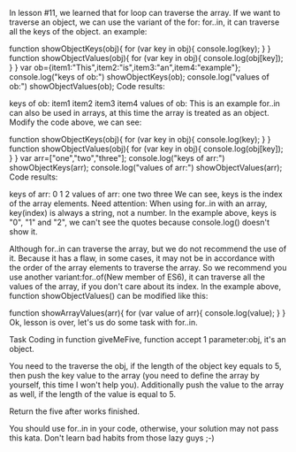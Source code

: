 In lesson #11, we learned that for loop can traverse the array. If we want to traverse an object, we can use the variant of the for: for..in, it can traverse all the keys of the object. an example:

function showObjectKeys(obj){
  for (var key in obj){
    console.log(key);
  }
}
function showObjectValues(obj){
  for (var key in obj){
    console.log(obj[key]);
  }
}
var ob={item1:"This",item2:"is",item3:"an",item4:"example"};
console.log("keys of ob:")
showObjectKeys(ob);
console.log("values of ob:")
showObjectValues(ob);
Code results:

keys of ob:
item1
item2
item3
item4
values of ob:
This
is
an
example
for..in can also be used in arrays, at this time the array is treated as an object. Modify the code above, we can see:

function showObjectKeys(obj){
  for (var key in obj){
    console.log(key);
  }
}
function showObjectValues(obj){
  for (var key in obj){
    console.log(obj[key]);
  }
}
var arr=["one","two","three"];
console.log("keys of arr:")
showObjectKeys(arr);
console.log("values of arr:")
showObjectValues(arr);
Code results:

keys of arr:
0
1
2
values of arr:
one
two
three
We can see, keys is the index of the array elements. Need attention: When using for..in with an array, key(index) is always a string, not a number. In the example above, keys is "0", "1" and "2", we can't see the quotes because console.log() doesn't show it.

Although for..in can traverse the array, but we do not recommend the use of it. Because it has a flaw, in some cases, it may not be in accordance with the order of the array elements to traverse the array. So we recommend you use another variant:for..of(New member of ES6), it can traverse all the values of the array, if you don't care about its index. In the example above, function showObjectValues() can be modified like this:

function showArrayValues(arr){
  for (var value of arr){
    console.log(value);
  }
}
Ok, lesson is over, let's us do some task with for..in.

Task
Coding in function giveMeFive, function accept 1 parameter:obj, it's an object.

You need to the traverse the obj, if the length of the object key equals to 5, then push the key value to the array (you need to define the array by yourself, this time I won't help you). Additionally push the value to the array as well, if the length of the value is equal to 5.

Return the five after works finished.

You should use for..in in your code, otherwise, your solution may not pass this kata. Don't learn bad habits from those lazy guys ;-)